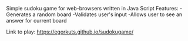 Simple sudoku game for web-browsers written in Java Script
Features:
-Generates a random board
-Validates user's input
-Allows user to see an answer for current board

Link to play:
https://egorkuts.github.io/sudokugame/

